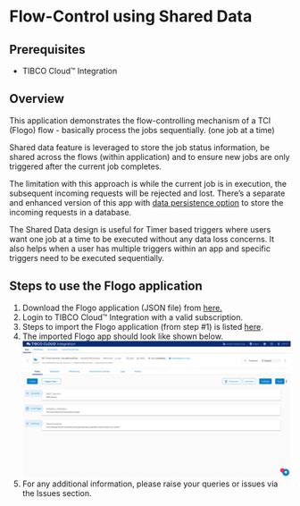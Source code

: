 # Flow-Control using Shared Data 

## Prerequisites
- TIBCO Cloud™ Integration

## Overview
This application demonstrates the flow-controlling mechanism of a TCI (Flogo) flow - basically process the jobs sequentially. (one job at a time) 

Shared data feature is leveraged to store the job status information, be shared across the flows (within application) and to ensure new jobs are only triggered after the current job completes. 

The limitation with this approach is while the current job is in execution, the subsequent incoming requests will be rejected and lost. There’s a separate and enhanced version of  this app with [data persistence option](https://github.com/TIBCOSoftware/tci-flogo/tree/master/samples/app-dev/flow-control.samples/Flogo_App-FLowController-WithPersistence) to store the incoming requests in a database. 

The Shared Data design is useful for Timer based triggers where users want one job at a time to be executed without any data loss concerns. It also helps when a user has multiple triggers within an app and specific triggers need to be executed sequentially.

## Steps to use the Flogo application
1. Download the Flogo application (JSON file) from [here.](https://github.com/TIBCOSoftware/tci-flogo/tree/master/samples/app-dev/flow-control.samples/Flogo_App-FlowControl_Mechnism_UsingSharedData)
2. Login to TIBCO Cloud™ Integration with a valid subscription.
3. Steps to import the Flogo application (from step #1) is listed [here](https://github.com/TIBCOSoftware/tci-flogo/blob/master/samples/app-dev/readme.md).
4. The imported Flogo app should look like shown below.![flow](https://github.com/TIBCOSoftware/tci-flogo/blob/master/samples/app-dev/import-screenshots/flow-controller_sharedData.png)
5. For any additional information, please raise your queries or issues via the Issues section.
